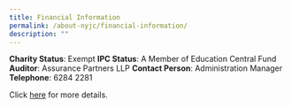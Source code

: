 ```yaml
---
title: Financial Information
permalink: /about-nyjc/financial-information/
description: ""
---
```

**Charity Status**: Exempt
**IPC Status**: A Member of Education Central Fund
**Auditor**: Assurance Partners LLP
**Contact Person**: Administration Manager
**Telephone**: 6284 2281

Click [here](https://www.moe.gov.sg/about-us/organisation-structure/fpd/financial-summary) for more details.